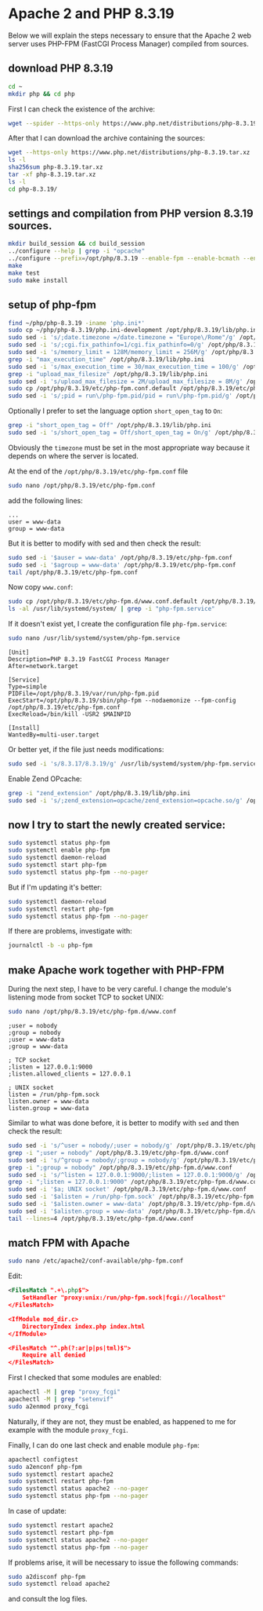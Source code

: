 # Apache 2 and PHP 8.3.19

Below we will explain the steps necessary to ensure that the Apache 2 web server uses PHP-FPM (FastCGI Process Manager) compiled from sources.

## download PHP 8.3.19

```bash
cd ~
mkdir php && cd php
```

First I can check the existence of the archive:

```bash
wget --spider --https-only https://www.php.net/distributions/php-8.3.19.tar.xz
```

After that I can download the archive containing the sources:

```bash
wget --https-only https://www.php.net/distributions/php-8.3.19.tar.xz
ls -l
sha256sum php-8.3.19.tar.xz
tar -xf php-8.3.19.tar.xz
ls -l
cd php-8.3.19/
```

## settings and compilation from PHP version 8.3.19 sources.

```bash
mkdir build_session && cd build_session
../configure --help | grep -i "opcache"
../configure --prefix=/opt/php/8.3.19 --enable-fpm --enable-bcmath --enable-ftp --with-openssl --disable-cgi --enable-mbstring --with-curl --with-mysqli --with-pdo-mysql --enable-intl --with-zlib --with-bz2 --enable-gd --with-jpeg --with-gettext --with-gmp --with-xsl --enable-zts --enable-gcov --enable-debug --with-ffi --with-zip --enable-pcntl
make
make test
sudo make install
```

## setup of php-fpm

```bash
find ~/php/php-8.3.19 -iname 'php.ini*'
sudo cp ~/php/php-8.3.19/php.ini-development /opt/php/8.3.19/lib/php.ini
sudo sed -i 's/;date.timezone =/date.timezone = "Europe\/Rome"/g' /opt/php/8.3.19/lib/php.ini
sudo sed -i 's/;cgi.fix_pathinfo=1/cgi.fix_pathinfo=0/g' /opt/php/8.3.19/lib/php.ini
sudo sed -i 's/memory_limit = 128M/memory_limit = 256M/g' /opt/php/8.3.19/lib/php.ini
grep -i "max_execution_time" /opt/php/8.3.19/lib/php.ini
sudo sed -i 's/max_execution_time = 30/max_execution_time = 100/g' /opt/php/8.3.19/lib/php.ini
grep -i "upload_max_filesize" /opt/php/8.3.19/lib/php.ini
sudo sed -i 's/upload_max_filesize = 2M/upload_max_filesize = 8M/g' /opt/php/8.3.19/lib/php.ini
sudo cp /opt/php/8.3.19/etc/php-fpm.conf.default /opt/php/8.3.19/etc/php-fpm.conf
sudo sed -i 's/;pid = run\/php-fpm.pid/pid = run\/php-fpm.pid/g' /opt/php/8.3.19/etc/php-fpm.conf
```

Optionally I prefer to set the language option `short_open_tag` to `On`:

```bash
grep -i "short_open_tag = Off" /opt/php/8.3.19/lib/php.ini
sudo sed -i 's/short_open_tag = Off/short_open_tag = On/g' /opt/php/8.3.19/lib/php.ini
```

Obviously the `timezone` must be set in the most appropriate way because it depends on where the server is located.

At the end of the `/opt/php/8.3.19/etc/php-fpm.conf` file

```bash
sudo nano /opt/php/8.3.19/etc/php-fpm.conf
```

add the following lines:

```text
...
user = www-data
group = www-data
```

But it is better to modify with sed and then check the result:

```bash
sudo sed -i '$auser = www-data' /opt/php/8.3.19/etc/php-fpm.conf
sudo sed -i '$agroup = www-data' /opt/php/8.3.19/etc/php-fpm.conf
tail /opt/php/8.3.19/etc/php-fpm.conf
```

Now copy `www.conf`:

```bash
sudo cp /opt/php/8.3.19/etc/php-fpm.d/www.conf.default /opt/php/8.3.19/etc/php-fpm.d/www.conf
ls -al /usr/lib/systemd/system/ | grep -i "php-fpm.service"
```

If it doesn't exist yet, I create the configuration file `php-fpm.service`:

```bash
sudo nano /usr/lib/systemd/system/php-fpm.service
```

```text
[Unit]
Description=PHP 8.3.19 FastCGI Process Manager
After=network.target

[Service]
Type=simple
PIDFile=/opt/php/8.3.19/var/run/php-fpm.pid
ExecStart=/opt/php/8.3.19/sbin/php-fpm --nodaemonize --fpm-config /opt/php/8.3.19/etc/php-fpm.conf
ExecReload=/bin/kill -USR2 $MAINPID

[Install]
WantedBy=multi-user.target
```

Or better yet, if the file just needs modifications:

```bash
sudo sed -i 's/8.3.17/8.3.19/g' /usr/lib/systemd/system/php-fpm.service
```

Enable Zend OPcache:

```bash
grep -i "zend_extension" /opt/php/8.3.19/lib/php.ini
sudo sed -i 's/;zend_extension=opcache/zend_extension=opcache.so/g' /opt/php/8.3.19/lib/php.ini
```

## now I try to start the newly created service:

```bash
sudo systemctl status php-fpm
sudo systemctl enable php-fpm
sudo systemctl daemon-reload
sudo systemctl start php-fpm
sudo systemctl status php-fpm --no-pager
```

But if I'm updating it's better:

```bash
sudo systemctl daemon-reload
sudo systemctl restart php-fpm
sudo systemctl status php-fpm --no-pager
```

If there are problems, investigate with:

```bash
journalctl -b -u php-fpm
```

## make Apache work together with PHP-FPM

During the next step, I have to be very careful.
I change the module's listening mode from socket TCP to socket UNIX:

```bash
sudo nano /opt/php/8.3.19/etc/php-fpm.d/www.conf
```

```text
;user = nobody
;group = nobody
;user = www-data
;group = www-data

; TCP socket
;listen = 127.0.0.1:9000
;listen.allowed_clients = 127.0.0.1

; UNIX socket
listen = /run/php-fpm.sock
listen.owner = www-data
listen.group = www-data
```

Similar to what was done before, it is better to modify with `sed` and then check the result:

```bash
sudo sed -i 's/^user = nobody/;user = nobody/g' /opt/php/8.3.19/etc/php-fpm.d/www.conf
grep -i ";user = nobody" /opt/php/8.3.19/etc/php-fpm.d/www.conf
sudo sed -i 's/^group = nobody/;group = nobody/g' /opt/php/8.3.19/etc/php-fpm.d/www.conf
grep -i ";group = nobody" /opt/php/8.3.19/etc/php-fpm.d/www.conf
sudo sed -i 's/^listen = 127.0.0.1:9000/;listen = 127.0.0.1:9000/g' /opt/php/8.3.19/etc/php-fpm.d/www.conf
grep -i ";listen = 127.0.0.1:9000" /opt/php/8.3.19/etc/php-fpm.d/www.conf
sudo sed -i '$a; UNIX socket' /opt/php/8.3.19/etc/php-fpm.d/www.conf
sudo sed -i '$alisten = /run/php-fpm.sock' /opt/php/8.3.19/etc/php-fpm.d/www.conf
sudo sed -i '$alisten.owner = www-data' /opt/php/8.3.19/etc/php-fpm.d/www.conf
sudo sed -i '$alisten.group = www-data' /opt/php/8.3.19/etc/php-fpm.d/www.conf
tail --lines=4 /opt/php/8.3.19/etc/php-fpm.d/www.conf
```

## match FPM with Apache

```bash
sudo nano /etc/apache2/conf-available/php-fpm.conf
```

Edit:

```xml
<FilesMatch ".+\.php$">
    SetHandler "proxy:unix:/run/php-fpm.sock|fcgi://localhost"
</FilesMatch>

<IfModule mod_dir.c>
    DirectoryIndex index.php index.html
</IfModule>

<FilesMatch "^.ph(?:ar|p|ps|tml)$">
    Require all denied
</FilesMatch>
```

First I checked that some modules are enabled:

```bash
apachectl -M | grep "proxy_fcgi"
apachectl -M | grep "setenvif"
sudo a2enmod proxy_fcgi
```

Naturally, if they are not, they must be enabled, as happened to me for example with the module `proxy_fcgi`.

Finally, I can do one last check and enable module `php-fpm`:

```bash
apachectl configtest
sudo a2enconf php-fpm
sudo systemctl restart apache2
sudo systemctl restart php-fpm
sudo systemctl status apache2 --no-pager
sudo systemctl status php-fpm --no-pager
```

In case of update:

```bash
sudo systemctl restart apache2
sudo systemctl restart php-fpm
sudo systemctl status apache2 --no-pager
sudo systemctl status php-fpm --no-pager
```

If problems arise, it will be necessary to issue the following commands: 

```bash
sudo a2disconf php-fpm
sudo systemctl reload apache2
```

and consult the log files.
